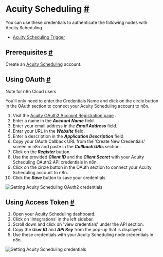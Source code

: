 


 Acuity Scheduling
 [#](#acuity-scheduling "Permanent link")
=============================================================



 You can use these credentials to authenticate the following nodes with Acuity Scheduling.
 


* [Acuity Scheduling Trigger](/integrations/builtin/trigger-nodes/n8n-nodes-base.acuityschedulingtrigger/)



 Prerequisites
 [#](#prerequisites "Permanent link")
-----------------------------------------------------



 Create an
 [Acuity Scheduling](https://acuityscheduling.com/) 
 account.
 



 Using OAuth
 [#](#using-oauth "Permanent link")
-------------------------------------------------




 Note for n8n Cloud users
 



 You'll only need to enter the Credentials Name and click on the circle button in the OAuth section to connect your Acuity Scheduling account to n8n.
 



1. Visit the
 [Acuity OAuth2 Account Registration page](https://acuityscheduling.com/oauth2/register) 
 .
2. Enter a name in the
 ***Account Name***
 field.
3. Enter your email address in the
 ***Email Address***
 field.
4. Enter your URL in the
 ***Website***
 field.
5. Enter a description in the
 ***Application Description***
 field.
6. Copy your OAuth Callback URL from the 'Create New Credentials' screen in n8n and paste in the
 ***Callback URIs***
 section.
7. Click on the
 ***Register***
 button.
8. Use the provided
 ***Client ID***
 and the
 ***Client Secret***
 with your Acuity Scheduling OAuth2 API credentials in n8n.
9. Click on the circle button in the OAuth section to connect your Acuity Scheduling account to n8n.
10. Click the
 ***Save***
 button to save your credentials.



![Getting Acuity Scheduling OAuth2 credentials](https://d33wubrfki0l68.cloudfront.net/18c83b0e0124f32e205dc042c6f9ac34bb872241/b41e9/_images/integrations/builtin/credentials/acuityscheduling/using-oauth.gif)




 Using Access Token
 [#](#using-access-token "Permanent link")
---------------------------------------------------------------


1. Open your Acuity Scheduling dashboard.
2. Click on 'Integrations' in the left sidebar.
3. Scroll down and click on 'view credentials' under the API section.
4. Copy the
 ***User ID***
 and
 ***API Key***
 from the pop-up that is displayed.
5. Use these credentials with your Acuity Scheduling node credentials in n8n.



![Getting Acuity Scheduling credentials](https://d33wubrfki0l68.cloudfront.net/c339fafa4f5573f20d976717c11300e69629ccc8/9ca6b/_images/integrations/builtin/credentials/acuityscheduling/using-access-token.gif)





